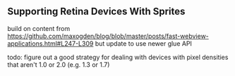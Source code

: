 ## Supporting Retina Devices With Sprites

build on content from https://github.com/maxogden/blog/blob/master/posts/fast-webview-applications.html#L247-L309 but update to use newer glue API

todo: figure out a good strategy for dealing with devices with pixel densities that aren't 1.0 or 2.0 (e.g. 1.3 or 1.7)